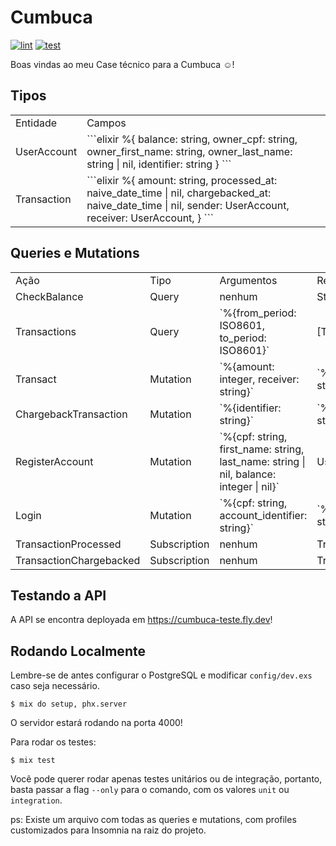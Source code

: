 # Cumbuca

[![lint](https://github.com/zoedsoupe/cumbuca_teste/actions/workflows/lint.yml/badge.svg)](https://github.com/zoedsoupe/cumbuca_teste/actions/workflows/lint.yml)
[![test](https://github.com/zoedsoupe/cumbuca_teste/actions/workflows/test.yml/badge.svg)](https://github.com/zoedsoupe/cumbuca_teste/actions/workflows/test.yml)

Boas vindas ao meu Case técnico para a Cumbuca ☺️!

## Tipos

<table>
    <tr>
        <td>Entidade</td>
        <td>Campos</td>
    </tr>
    <tr>
        <td>UserAccount</td>
        <td>
            ```elixir
            %{
                balance: string,
                owner_cpf: string,
                owner_first_name: string,
                owner_last_name: string | nil,
                identifier: string
            }
            ```
        </td>
    </tr>
    <tr>
        <td>Transaction</td>
        <td>
            ```elixir
            %{
                amount: string,
                processed_at: naive_date_time | nil,
                chargebacked_at: naive_date_time | nil,
                sender: UserAccount,
                receiver: UserAccount,
            }
            ```
        </td>
    </tr>
</table>

## Queries e Mutations

<table>
    <tr>
        <td>Ação</td>
        <td>Tipo</td>
        <td>Argumentos</td>
        <td>Retorno</td>
        <td>Autenticada?</td>
    </tr>
    <tr>
        <td>CheckBalance</td>
        <td>Query</td>
        <td>nenhum</td>
        <td>String</td>
        <td>Sim</td>
    </tr>
    <tr>
        <td>Transactions</td>
        <td>Query</td>
        <td>`%{from_period: ISO8601, to_period: ISO8601}`</td>
        <td>[Transaction]</td>
        <td>Sim</td>
    </tr>
    <tr>
        <td>Transact</td>
        <td>Mutation</td>
        <td>`%{amount: integer, receiver: string}`</td>
        <td>`%{identifier: string}`</td>
        <td>Sim</td>
    </tr>
    <tr>
        <td>ChargebackTransaction</td>
        <td>Mutation</td>
        <td>`%{identifier: string}`</td>
        <td>`%{identifier: string}`</td>
        <td>Sim</td>
    </tr>
    <tr>
        <td>RegisterAccount</td>
        <td>Mutation</td>
        <td>`%{cpf: string, first_name: string, last_name: string | nil, balance: integer | nil}`</td>
        <td>UserAccount</td>
        <td>Não</td>
    </tr>
    <tr>
        <td>Login</td>
        <td>Mutation</td>
        <td>`%{cpf: string, account_identifier: string}`</td>
        <td>`%{token: string}`</td>
        <td>Não</td>
    </tr>
    <tr>
        <td>TransactionProcessed</td>
        <td>Subscription</td>
        <td>nenhum</td>
        <td>Transaction</td>
        <td>Sim</td>
    </tr>
    <tr>
        <td>TransactionChargebacked</td>
        <td>Subscription</td>
        <td>nenhum</td>
        <td>Transaction</td>
        <td>Sim</td>
    </tr>
</table>

## Testando a API

A API se encontra deployada em https://cumbuca-teste.fly.dev!

## Rodando Localmente

Lembre-se de antes configurar o PostgreSQL e modificar `config/dev.exs` caso seja necessário.

```console
$ mix do setup, phx.server
```

O servidor estará rodando na porta 4000!

Para rodar os testes:

```console
$ mix test
```

Você pode querer rodar apenas testes unitários ou de integração, portanto, basta passar a flag `--only` para o comando, com os valores `unit` ou `integration`.

ps: Existe um arquivo com todas as queries e mutations, com profiles customizados para Insomnia na raiz do projeto.

